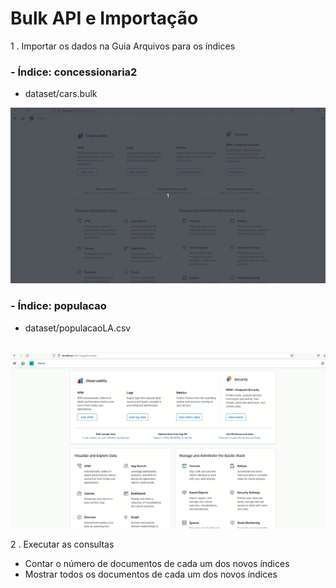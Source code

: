 # Bulk API e Importação

1 . Importar os dados na Guia Arquivos para os índices

### - Índice: concessionaria2
  - dataset/cars.bulk
  
<img src = "i1.gif"> 
<br>

### - Índice: populacao

  - dataset/populacaoLA.csv
<br>
<img src = "i2.gif"> 
<br>
  
2 . Executar as consultas

- Contar o número de documentos de cada um dos novos índices
- Mostrar todos os documentos de cada um dos novos índices

